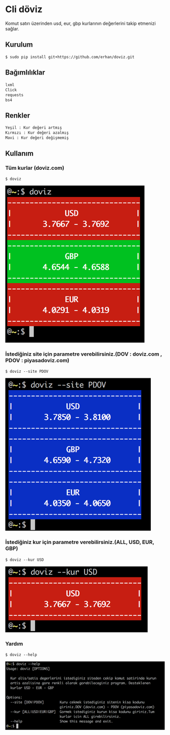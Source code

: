 # Cli döviz

Komut satırı üzerinden usd, eur, gbp  kurlarının değerlerini takip etmenizi sağlar.


## Kurulum

    $ sudo pip install git+https://github.com/erhan/doviz.git
    
    
## Bağımlılıklar
    
    lxml
    Click
    requests
    bs4
    
## Renkler 

    Yeşil : Kur değeri artmış
    Kırmızı : Kur değeri azalmış
    Mavi : Kur değeri değişmemiş

## Kullanım 

### Tüm kurlar (doviz.com)

    $ doviz
    
![Alt hepsi](/images/hepsi.png "tümü")
   
### İstediğiniz site için parametre verebilirsiniz.(DOV : doviz.com , PDOV : piyasadoviz.com)

    $ doviz --site PDOV

![Alt site](/images/site.png "site")

### İstediğiniz kur için parametre verebilirsiniz.(ALL, USD, EUR, GBP)

    $ doviz --kur USD

![Alt kur](/images/kur.png "kur")
    
### Yardım

    $ doviz --help
    
![Alt help](/images/help.png "help")